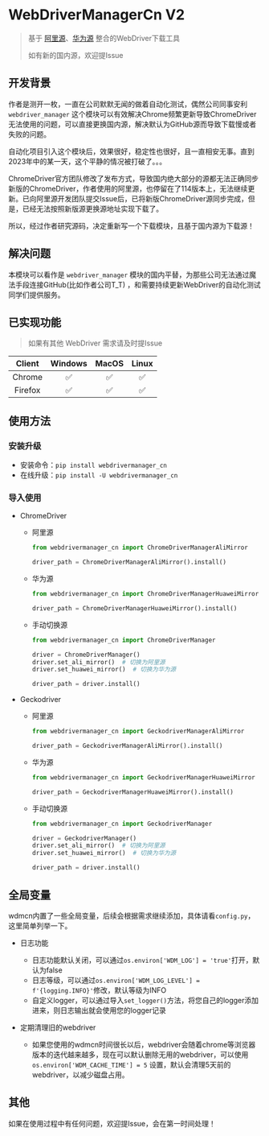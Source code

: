 # WebDriverManagerCn V2

> 基于 [阿里源](https://www.npmmirror.com/)、[华为源](https://mirrors.huaweicloud.com/) 整合的WebDriver下载工具
> 
> 如有新的国内源，欢迎提Issue

## 开发背景

作者是测开一枚，一直在公司默默无闻的做着自动化测试，偶然公司同事安利 `webdriver_manager`
这个模块可以有效解决Chrome频繁更新导致ChromeDriver无法使用的问题，可以直接更换国内源，解决默认为GitHub源而导致下载慢或者失败的问题。

自动化项目引入这个模块后，效果很好，稳定性也很好，且一直相安无事。直到2023年中的某一天，这个平静的情况被打破了。。。

ChromeDriver官方团队修改了发布方式，导致国内绝大部分的源都无法正确同步新版的ChromeDriver，作者使用的阿里源，也停留在了114版本上，无法继续更新。已向阿里源开发团队提交Issue后，已将新版ChromeDriver源同步完成，但是，已经无法按照新版源更换源地址实现下载了。

所以，经过作者研究源码，决定重新写一个下载模块，且基于国内源为下载源！

## 解决问题

本模块可以看作是 `webdriver_manager` 模块的国内平替，为那些公司无法通过魔法手段连接GitHub(比如作者公司T_T)
，和需要持续更新WebDriver的自动化测试同学们提供服务。

## 已实现功能

> 如果有其他 WebDriver 需求请及时提Issue

| Client  | Windows | MacOS |    Linux     |
|:-------:|:-------:|:-----:|:------------:|
| Chrome  |    ✅    |   ✅   |      ✅       |
| Firefox |    ✅    |   ✅   |      ✅       |

## 使用方法

### 安装升级

- 安装命令：`pip install webdrivermanager_cn`
- 在线升级：`pip install -U webdrivermanager_cn`

### 导入使用

- ChromeDriver
  - 阿里源
    ```python
    from webdrivermanager_cn import ChromeDriverManagerAliMirror
    
    driver_path = ChromeDriverManagerAliMirror().install()
    ```
  - 华为源
    ```python
    from webdrivermanager_cn import ChromeDriverManagerHuaweiMirror

    driver_path = ChromeDriverManagerHuaweiMirror().install()
    ```
  - 手动切换源
    ```python
    from webdrivermanager_cn import ChromeDriverManager

    driver = ChromeDriverManager()
    driver.set_ali_mirror()  # 切换为阿里源
    driver.set_huawei_mirror()  # 切换为华为源

    driver_path = driver.install()
    ```

- Geckodriver
  - 阿里源
    ```python
    from webdrivermanager_cn import GeckodriverManagerAliMirror
    
    driver_path = GeckodriverManagerAliMirror().install()
    ```
  - 华为源
    ```python
    from webdrivermanager_cn import GeckodriverManagerHuaweiMirror

    driver_path = GeckodriverManagerHuaweiMirror().install()
    ```
  - 手动切换源
    ```python
    from webdrivermanager_cn import GeckodriverManager

    driver = GeckodriverManager()
    driver.set_ali_mirror()  # 切换为阿里源
    driver.set_huawei_mirror()  # 切换为华为源

    driver_path = driver.install()
    ```

## 全局变量

wdmcn内置了一些全局变量，后续会根据需求继续添加，具体请看`config.py`，这里简单列举一下。

- 日志功能

    - 日志功能默认关闭，可以通过`os.environ['WDM_LOG'] = 'true'`打开，默认为false
    - 日志等级，可以通过`os.environ['WDM_LOG_LEVEL'] = f'{logging.INFO}'`修改，默认等级为INFO
    - 自定义logger，可以通过导入`set_logger()`方法，将您自己的logger添加进来，则日志输出就会使用您的logger记录

- 定期清理旧的webdriver

    - 如果您使用的wdmcn时间很长以后，webdriver会随着chrome等浏览器版本的迭代越来越多，现在可以默认删除无用的webdriver，可以使用`os.environ['WDM_CACHE_TIME'] = 5`
    设置，默认会清理5天前的webdriver，以减少磁盘占用。

## 其他

如果在使用过程中有任何问题，欢迎提Issue，会在第一时间处理！
